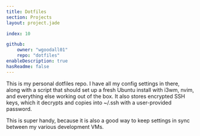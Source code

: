 ```yaml
---
title: Dotfiles
section: Projects
layout: project.jade

index: 10

github:
    owner: "wgoodall01"
    repo: "dotfiles"
enableDescription: true
hasReadme: false
---
```


This is my personal dotfiles repo. I have all my config settings in there, along with a script that should set up a fresh Ubuntu install with i3wm, nvim, and everything else working out of the box. It also stores encrypted SSH keys, which it decrypts and copies into ~/.ssh with a user-provided password.

This is super handy, because it is also a good way to keep settings in sync between my various development VMs.

